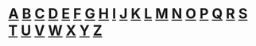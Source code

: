 # [A](https://github.com/adhikariaman01/BookmarkSiteList/tree/master/MyBookmarkedLink/CompanyList/A) [B](https://github.com/adhikariaman01/BookmarkSiteList/tree/master/MyBookmarkedLink/CompanyList/B) [C](https://github.com/adhikariaman01/BookmarkSiteList/tree/master/MyBookmarkedLink/CompanyList/C) [D](https://github.com/adhikariaman01/BookmarkSiteList/tree/master/MyBookmarkedLink/CompanyList/D) [E](https://github.com/adhikariaman01/BookmarkSiteList/tree/master/MyBookmarkedLink/CompanyList/E) [F](https://github.com/adhikariaman01/BookmarkSiteList/tree/master/MyBookmarkedLink/CompanyList/F) [G](https://github.com/adhikariaman01/BookmarkSiteList/tree/master/MyBookmarkedLink/CompanyList/G) [H](https://github.com/adhikariaman01/BookmarkSiteList/tree/master/MyBookmarkedLink/CompanyList/H) [I](https://github.com/adhikariaman01/BookmarkSiteList/tree/master/MyBookmarkedLink/CompanyList/I) [J](https://github.com/adhikariaman01/BookmarkSiteList/tree/master/MyBookmarkedLink/CompanyList/J) [K](https://github.com/adhikariaman01/BookmarkSiteList/tree/master/MyBookmarkedLink/CompanyList/K) [L](https://github.com/adhikariaman01/BookmarkSiteList/tree/master/MyBookmarkedLink/CompanyList/L) [M](https://github.com/adhikariaman01/BookmarkSiteList/tree/master/MyBookmarkedLink/CompanyList/M) [N](https://github.com/adhikariaman01/BookmarkSiteList/tree/master/MyBookmarkedLink/CompanyList/N) [O](https://github.com/adhikariaman01/BookmarkSiteList/tree/master/MyBookmarkedLink/CompanyList/O) [P](https://github.com/adhikariaman01/BookmarkSiteList/tree/master/MyBookmarkedLink/CompanyList/P) [Q](https://github.com/adhikariaman01/BookmarkSiteList/tree/master/MyBookmarkedLink/CompanyList/Q) [R](https://github.com/adhikariaman01/BookmarkSiteList/tree/master/MyBookmarkedLink/CompanyList/R) [S](https://github.com/adhikariaman01/BookmarkSiteList/tree/master/MyBookmarkedLink/CompanyList/S) [T](https://github.com/adhikariaman01/BookmarkSiteList/tree/master/MyBookmarkedLink/CompanyList/T) [U](https://github.com/adhikariaman01/BookmarkSiteList/tree/master/MyBookmarkedLink/CompanyList/U) [V](https://github.com/adhikariaman01/BookmarkSiteList/tree/master/MyBookmarkedLink/CompanyList/V) [W](https://github.com/adhikariaman01/BookmarkSiteList/tree/master/MyBookmarkedLink/CompanyList/W) [X](https://github.com/adhikariaman01/BookmarkSiteList/tree/master/MyBookmarkedLink/CompanyList/X) [Y](https://github.com/adhikariaman01/BookmarkSiteList/tree/master/MyBookmarkedLink/CompanyList/Y) [Z](https://github.com/adhikariaman01/BookmarkSiteList/tree/master/MyBookmarkedLink/CompanyList/Z)



